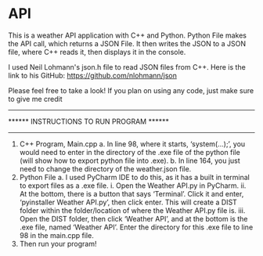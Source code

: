 # API
This is a weather API application with C++ and Python.
Python File makes the API call, which returns a JSON File. It then writes the JSON to a JSON file, where C++ reads it, then displays it in the console.

I used Neil Lohmann's json.h file to read JSON files from C++. Here is the link to his GitHub: https://github.com/nlohmann/json

Please feel free to take a look! If you plan on using any code, just make sure to give me credit

*****************************************
****** INSTRUCTIONS TO RUN PROGRAM ******
*****************************************

1.	C++ Program, Main.cpp
  a.	In line 98, where it starts, ‘system(…);’, you would need to enter in the directory of the .exe file of the python file (will show how to export python file into .exe).
  b.	In line 164, you just need to change the directory of the weather.json file.
2.	Python File
  a.	I used PyCharm IDE to do this, as it has a built in terminal to export files as a .exe file.
    i.	Open the Weather API.py in PyCharm.
    ii.	At the bottom, there is a button that says ‘Terminal’. Click it and enter, ‘pyinstaller Weather API.py’, then click enter. This will create a DIST folder within the folder/location of where the Weather API.py file is.
    iii.	Open the DIST folder, then click ‘Weather API’, and at the bottom is the .exe file, named ‘Weather API’. Enter the directory for this .exe file to line 98 in the main.cpp file.
3.	Then run your program!
